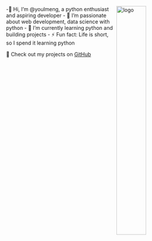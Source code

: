 <img src="https://github-readme-stats.vercel.app/api?username=youlmeng&show_icons=false&theme=Default" alt="logo" align="right" width="40%" />
-👋 Hi, I’m @youlmeng, a python enthusiast and aspiring developer 
- 👀 I’m passionate about web development, data science with python 
- 🌱 I’m currently learning python and building projects 
- ⚡ Fun fact: Life is short, so I spend it learning python 

🔗 Check out my projects on [GitHub](https://github.com/youlmeng)  
